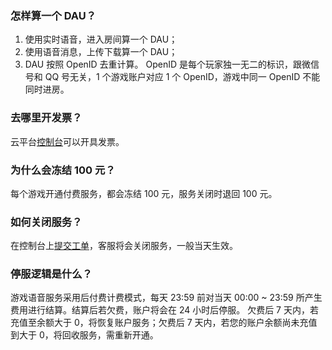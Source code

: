 ### 怎样算一个 DAU？
1. 使用实时语音，进入房间算一个 DAU；
2. 使用语音消息，上传下载算一个 DAU；
3. DAU 按照 OpenID 去重计算。
OpenID 是每个玩家独一无二的标识，跟微信号和 QQ 号无关，1 个游戏账户对应 1 个 OpenID，游戏中同一 OpenID 不能同时进房。

### 去哪里开发票？
云平台[控制台](http://console.tcecqpoc.fsphere.cn/account/invoice)可以开具发票。
### 为什么会冻结 100 元？
每个游戏开通付费服务，都会冻结 100 元，服务关闭时退回 100 元。
### 如何关闭服务？
在控制台上[提交工单](http://console.tcecqpoc.fsphere.cn/workorder/category/create?level1_id=438&level2_id=439&source=0)，客服将会关闭服务，一般当天生效。
### 停服逻辑是什么？
游戏语音服务采用后付费计费模式，每天 23:59 前对当天 00:00 ~ 23:59 所产生费用进行结算。结算后若欠费，账户将会在 24 小时后停服。
欠费后 7 天内，若充值至余额大于 0，将恢复账户服务；欠费后 7 天内，若您的账户余额尚未充值到大于 0，将回收服务，需重新开通。
